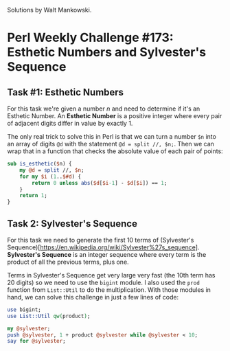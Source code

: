 Solutions by Walt Mankowski.

# Perl Weekly Challenge #173: Esthetic Numbers and Sylvester's Sequence

## Task #1: Esthetic Numbers

For this task we're given a number _n_ and need to determine if it's an Esthetic Number. An **Esthetic Number** is a positive integer where every pair of adjacent digits differ in value by exactly 1.

The only real trick to solve this in Perl is that we can turn a number `$n` into an array of digits `@d` with the statement `@d = split //, $n;`. Then we can wrap that in a function that checks the absolute value of each pair of points:

```perl
sub is_esthetic($n) {
    my @d = split //, $n;
    for my $i (1..$#d) {
        return 0 unless abs($d[$i-1] - $d[$i]) == 1;
    }
    return 1;
}
```

## Task 2: Sylvester's Sequence

For this task we need to generate the first 10 terms of (Sylvester's Sequence)[https://en.wikipedia.org/wiki/Sylvester%27s_sequence]. **Sylvester's Sequence** is an integer sequence where every term is the product of all the previous terms, plus one.

Terms in Sylvester's Sequence get very large very fast (the 10th term has 20 digits) so we need to use the `bigint` module. I also used the `prod` function from `List::Util` to do the multiplication. With those modules in hand, we can solve this challenge in just a few lines of code:

```perl
use bigint;
use List::Util qw(product);

my @sylvester;
push @sylvester, 1 + product @sylvester while @sylvester < 10;
say for @sylvester;
```